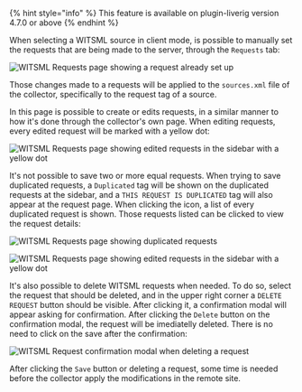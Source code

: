 {% hint style="info" %}
This feature is available on plugin-liverig version 4.7.0 or above
{% endhint %}

When selecting a WITSML source in client mode, is possible to manually set the requests that are being made to the server, through the `Requests` tab:

![WITSML Requests page showing a request already set up](<../../.gitbook/assets/collector-remote-control-witsml-requests.png>)

Those changes made to a requests will be applied to the `sources.xml` file of the collector, specifically to the request tag of a source.

In this page is possible to create or edits requests, in a similar manner to how it's done through the collector's own page. When editing requests, every edited request will be marked with a yellow dot:

![WITSML Requests page showing edited requests in the sidebar with a yellow dot](<../../.gitbook/assets/collector-remote-control-witsml-editing.png>)

It's not possible to save two or more equal requests. When trying to save duplicated requests, a `Duplicated` tag will be shown on the duplicated requests at the sidebar, and a `THIS REQUEST IS DUPLICATED` tag will also appear at the request page. When clicking the icon, a list of every duplicated request is shown. Those requests listed can be clicked to view the request details:

![WITSML Requests page showing duplicated requests](<../../.gitbook/assets/collector-remote-control-witsml-duplicated-requests.png>)

![WITSML Requests page showing edited requests in the sidebar with a yellow dot](<../../.gitbook/assets/collector-remote-control-witsml-duplicated-requests-modal.png>)

It's also possible to delete WITSML requests when needed. To do so, select the request that should be deleted, and in the upper right corner a `DELETE REQUEST` button should be visible. After clicking it, a confirmation modal will appear asking for confirmation. After clicking the `Delete` button on the confirmation modal, the request will be imediatelly deleted. There is no need to click on the save after the confirmation:

![WITSML Request confirmation modal when deleting a request](<../../.gitbook/assets/collector-remote-control-witsml-delete-modal.png>)

After clicking the `Save` button or deleting a request, some time is needed before the collector apply the modifications in the remote site.